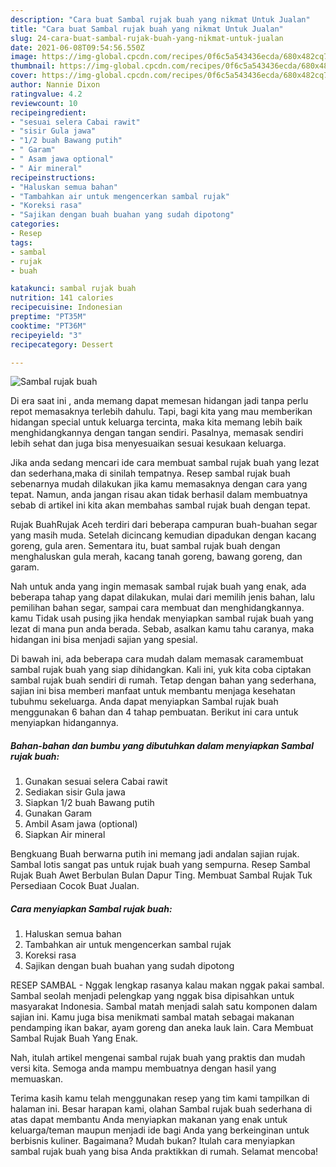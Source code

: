 ```yaml
---
description: "Cara buat Sambal rujak buah yang nikmat Untuk Jualan"
title: "Cara buat Sambal rujak buah yang nikmat Untuk Jualan"
slug: 24-cara-buat-sambal-rujak-buah-yang-nikmat-untuk-jualan
date: 2021-06-08T09:54:56.550Z
image: https://img-global.cpcdn.com/recipes/0f6c5a543436ecda/680x482cq70/sambal-rujak-buah-foto-resep-utama.jpg
thumbnail: https://img-global.cpcdn.com/recipes/0f6c5a543436ecda/680x482cq70/sambal-rujak-buah-foto-resep-utama.jpg
cover: https://img-global.cpcdn.com/recipes/0f6c5a543436ecda/680x482cq70/sambal-rujak-buah-foto-resep-utama.jpg
author: Nannie Dixon
ratingvalue: 4.2
reviewcount: 10
recipeingredient:
- "sesuai selera Cabai rawit"
- "sisir Gula jawa"
- "1/2 buah Bawang putih"
- " Garam"
- " Asam jawa optional"
- " Air mineral"
recipeinstructions:
- "Haluskan semua bahan"
- "Tambahkan air untuk mengencerkan sambal rujak"
- "Koreksi rasa"
- "Sajikan dengan buah buahan yang sudah dipotong"
categories:
- Resep
tags:
- sambal
- rujak
- buah

katakunci: sambal rujak buah 
nutrition: 141 calories
recipecuisine: Indonesian
preptime: "PT35M"
cooktime: "PT36M"
recipeyield: "3"
recipecategory: Dessert

---
```



![Sambal rujak buah](https://img-global.cpcdn.com/recipes/0f6c5a543436ecda/680x482cq70/sambal-rujak-buah-foto-resep-utama.jpg)

Di era  saat ini , anda memang dapat memesan hidangan jadi tanpa perlu repot memasaknya terlebih dahulu. Tapi, bagi kita yang mau memberikan hidangan special untuk keluarga tercinta, maka kita memang lebih baik menghidangkannya dengan tangan sendiri. Pasalnya, memasak sendiri lebih sehat dan juga bisa menyesuaikan sesuai kesukaan keluarga.

Jika anda sedang mencari ide cara membuat sambal rujak buah yang lezat dan sederhana,maka di sinilah tempatnya. Resep sambal rujak buah  sebenarnya mudah dilakukan jika kamu memasaknya dengan cara yang tepat. Namun, anda jangan risau akan tidak berhasil dalam membuatnya 
sebab di artikel ini kita akan membahas sambal rujak buah dengan tepat.  

Rujak BuahRujak Aceh terdiri dari beberapa campuran buah-buahan segar yang masih muda. Setelah dicincang kemudian dipadukan dengan kacang goreng, gula aren. Sementara itu, buat sambal rujak buah dengan menghaluskan gula merah, kacang tanah goreng, bawang goreng, dan garam.

Nah untuk anda yang ingin memasak sambal rujak buah yang enak, ada beberapa tahap yang dapat dilakukan, mulai dari memilih jenis bahan, lalu pemilihan bahan segar, sampai cara membuat dan menghidangkannya. kamu Tidak usah pusing jika hendak menyiapkan sambal rujak buah yang lezat di mana pun anda berada. Sebab, asalkan kamu  tahu caranya, maka hidangan ini bisa menjadi sajian yang spesial.

Di bawah ini, ada beberapa cara mudah dalam memasak caramembuat sambal rujak buah yang siap dihidangkan. Kali ini, yuk kita coba ciptakan sambal rujak buah sendiri di rumah. Tetap dengan bahan yang sederhana, sajian ini bisa memberi manfaat untuk membantu menjaga kesehatan tubuhmu sekeluarga. Anda dapat menyiapkan Sambal rujak buah menggunakan 6 bahan dan 4 tahap pembuatan. Berikut ini cara untuk menyiapkan hidangannya.

<!--inarticleads1-->

##### Bahan-bahan dan bumbu yang dibutuhkan dalam menyiapkan Sambal rujak buah:

1. Gunakan sesuai selera Cabai rawit
1. Sediakan sisir Gula jawa
1. Siapkan 1/2 buah Bawang putih
1. Gunakan  Garam
1. Ambil  Asam jawa (optional)
1. Siapkan  Air mineral


Bengkuang Buah berwarna putih ini memang jadi andalan sajian rujak. Sambal lotis sangat pas untuk rujak buah yang sempurna. Resep Sambal Rujak Buah Awet Berbulan Bulan Dapur Ting. Membuat Sambal Rujak Tuk Persediaan Cocok Buat Jualan. 

<!--inarticleads2-->

##### Cara menyiapkan Sambal rujak buah:

1. Haluskan semua bahan
1. Tambahkan air untuk mengencerkan sambal rujak
1. Koreksi rasa
1. Sajikan dengan buah buahan yang sudah dipotong


RESEP SAMBAL - Nggak lengkap rasanya kalau makan nggak pakai sambal. Sambal seolah menjadi pelengkap yang nggak bisa dipisahkan untuk masyarakat Indonesia. Sambal matah menjadi salah satu komponen dalam sajian ini. Kamu juga bisa menikmati sambal matah sebagai makanan pendamping ikan bakar, ayam goreng dan aneka lauk lain. Cara Membuat Sambal Rujak Buah Yang Enak. 

Nah, itulah artikel mengenai  sambal rujak buah  yang praktis dan mudah versi kita. Semoga anda mampu membuatnya dengan hasil yang memuaskan. 

Terima kasih kamu telah menggunakan resep yang tim kami tampilkan di halaman ini. Besar harapan kami, olahan  Sambal rujak buah sederhana di atas dapat membantu Anda menyiapkan makanan yang enak untuk keluarga/teman maupun menjadi ide bagi Anda yang berkeinginan untuk berbisnis kuliner. Bagaimana? Mudah bukan? Itulah cara menyiapkan sambal rujak buah yang bisa Anda praktikkan di rumah. Selamat mencoba!

